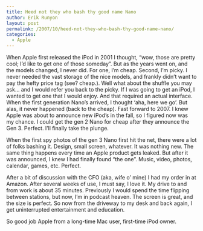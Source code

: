 ```yaml
---
title: Heed not they who bash thy good name Nano
author: Erik Runyon
layout: post
permalink: /2007/10/heed-not-they-who-bash-thy-good-name-nano/
categories:
  - Apple
---
```

When Apple first released the iPod in 2001 I thought, “wow, those are pretty cool; I’d like to get one of those someday”. But as the years went on, and the models changed, I never did. For one, I’m cheap. Second, I’m picky. I never needed the vast storage of the nice models, and frankly didn’t want to pay the hefty price tag (see? cheap.). Well what about the shuffle you may ask… and I would refer you back to the picky. If I was going to get an iPod, I wanted to get one that I would enjoy. And that required an actual interface. When the first generation Nano’s arrived, I thought ‘aha, here we go’. But alas, it never happened (back to the cheap). Fast forward to 2007. I knew Apple was about to announce new iPod’s in the fall, so I figured now was my chance. I could get the gen 2 Nano for cheap after they announce the Gen 3. Perfect. I’ll finally take the plunge.<!-- more -->

When the first spy photos of the gen 3 Nano first hit the net, there were a lot of folks bashing it. Design, small screen, whatever. It was nothing new. The same thing happens every time an Apple product gets leaked. But after it was announced, I knew I had finally found “the one”. Music, video, photos, calendar, games, etc. Perfect.

After a bit of discussion with the CFO (aka, wife o’ mine) I had my order in at Amazon. After several weeks of use, I must say, I love it. My drive to and from work is about 35 minutes. Previously I would spend the time flipping between stations, but now, I’m in podcast heaven. The screen is great, and the size is perfect. So now from the driveway to my desk and back again, I get uninterrupted entertainment and education.

So good job Apple from a long-time Mac user, first-time iPod owner.